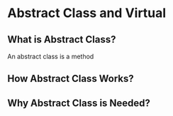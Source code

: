# Abstract Class and Virtual

## What is Abstract Class?

An abstract class is a method

## How Abstract Class Works?


## Why Abstract Class is Needed?

